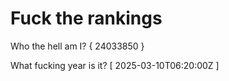 # Fuck the rankings

Who the hell am I?
{ 24033850 }

What fucking year is it?
[ 2025-03-10T06:20:00Z ]
